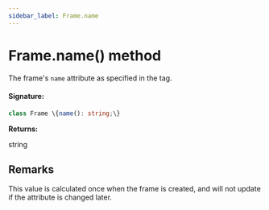 ```yaml
---
sidebar_label: Frame.name
---
```


# Frame.name() method

The frame's `name` attribute as specified in the tag.

#### Signature:

```typescript
class Frame \{name(): string;\}
```

**Returns:**

string

## Remarks

This value is calculated once when the frame is created, and will not update if the attribute is changed later.
